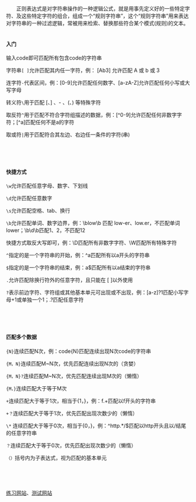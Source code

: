 &emsp;&emsp;正则表达式是对字符串操作的一种逻辑公式，就是用事先定义好的一些特定字符、及这些特定字符的组合，组成一个“规则字符串”，这个“规则字符串”用来表达对字符串的一种过滤逻辑，常被用来检索、替换那些符合某个模式(规则)的文本。
&nbsp;

#### 入门

输入code即可匹配所有包含code的字符串

字符串`[ ]`允许匹配其内任一字符，例： [Ab3] 允许匹配 A 或 b 或 3

连字符`-`代表区间，例：[0-9]允许匹配任何数字、[a-zA-Z]允许匹配任何小写或大写字母

转义符`\`用于匹配 [、] 、- 、(、) 等特殊字符

取反符`^`用于匹配不符合字符组描述的数据，例：[\^0-9]允许匹配任何非数字字符；[\^a]匹配任何不是a的字符

取或符`|`用于匹配符合其左边、右边任一条件的字符(串)

&nbsp;

&nbsp;

#### 快捷方式

`\w`允许匹配任意字母、数字、下划线

`\d`允许匹配任意数字

`\s`允许匹配空格、tab、换行

`\b`允许匹配单词、数字边界，例：\blow\b 匹配 low-er、low.er，不匹配单词 lower；\b\d\b匹配1、2，不匹配12

快捷方式取反大写即可，例：\D匹配所有非数字字符、\W匹配所有特殊字符

`^`指定的是一个字符串的开始，例：^a匹配所有以a开头的字符串

`$`指定的是一个字符串的结束，例：a$匹配所有以a结束的字符串

`.`允许匹配除换行符外的任意字符，且只能在 [ ]以外使用

`?`表示前边字符、字符组或其他基本单元可出现或不出现，例：[a-z]?1匹配小写字母+1或单独一个1；.?匹配任意字符

&nbsp;

&nbsp;

#### 匹配多个数据

`{N}`连续匹配N次，例：code{N}匹配连续出现N次code的字符串

`{M，N}`连续匹配M~N次，优先匹配连续出现N次的（贪婪）

`{M，N}?`连续匹配M~N次，优先匹配连续出现M次的（懒惰）

`{M，}`连续匹配大于等于M次

`+`连续匹配大于等于1次，相当于{1，}，例：f.+匹配以f开头的字符串

`+？`连续匹配大于等于1次，优先匹配出现次数少的（懒惰）

`\*` 连续匹配大于等于0次，相当于{0，}，例：^http.*/$匹配以http开头且以/结尾的任意字符串

`？`连续匹配大于等于0次，优先匹配出现次数少的（懒惰）

`（）`括号内为子表达式，视为匹配的基本单元

&nbsp;

&nbsp;

[练习网站](https://www.codejiaonang.com/#/course/regex_chapter1/3/0)、[测试网站](https://regexr-cn.com/)
